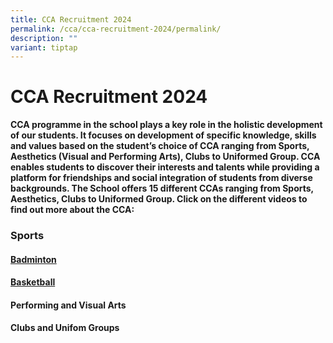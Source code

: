 ```yaml
---
title: CCA Recruitment 2024
permalink: /cca/cca-recruitment-2024/permalink/
description: ""
variant: tiptap
---
```

<h1>CCA Recruitment 2024</h1>
<p><strong>CCA programme in the school plays a key role in the holistic development of our students. It focuses on development of specific knowledge, skills and values based on the student’s choice of CCA ranging from Sports, Aesthetics (Visual and Performing Arts), Clubs to Uniformed Group. CCA enables students to discover their interests and talents while providing a platform for friendships and social integration of students from diverse backgrounds. The School offers 15 different CCAs ranging from Sports, Aesthetics, Clubs to Uniformed Group. Click on the different videos to find out more about the CCA:</strong>
</p>
<h3><strong>Sports</strong></h3>
<h4><a href="https://www.youtube.com/watch?v=gpZ0_t5onkY" rel="noopener noreferrer nofollow" target="_blank">Badminton</a></h4>
<h4><a href="https://www.youtube.com/watch?v=BlXvHsWqYCg" rel="noopener noreferrer nofollow" target="_blank">Basketball</a></h4>
<p></p>
<h4>Performing and Visual Arts</h4>
<p></p>
<p></p>
<h4>Clubs and Unifom Groups</h4>
<p></p>
<p></p>
<p></p>